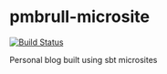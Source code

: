 # pmbrull-microsite

[![Build Status](https://dev.azure.com/peremiquelbrull/pmbrull-microsite/_apis/build/status/pmbrull.pmbrull-microsite?branchName=master)](https://dev.azure.com/peremiquelbrull/pmbrull-microsite/_build/latest?definitionId=1&branchName=master)

Personal blog built using sbt microsites
